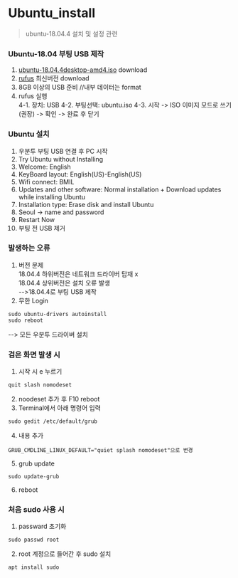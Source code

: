 # Ubuntu_install
> ubuntu-18.04.4 설치 및 설정 관련

### Ubuntu-18.04 부팅 USB 제작
1. [ubuntu-18.04.4desktop-amd4.iso](http://old-releases.ubuntu.com/releases/18.04.4/) download
2. [rufus](https://rufus.ie/en/) 최신버전 download
3. 8GB 이상의 USB 준비 //내부 데이터는 format
4. rufus 실행 </br>
   4-1. 장치: USB
   4-2. 부팅선택: ubuntu.iso
   4-3. 시작 -> ISO 이미지 모드로 쓰기 (권장) -> 확인 -> 완료 후 닫기

### Ubuntu 설치
1. 우분투 부팅 USB 연결 후 PC 시작
2. Try Ubuntu without Installing
3. Welcome: English
4. KeyBoard layout: English(US)-English(US)
5. Wifi connect: BMIL
6. Updates and other software: Normal installation + Download updates while installing Ubuntu
7. Installation type: Erase disk and install Ubuntu
8. Seoul -> name and password
9. Restart Now
10. 부팅 전 USB 제거

### 발생하는 오류
1. 버전 문제 </br>
18.04.4 하위버전은 네트워크 드라이버 탑재 x </br>
18.04.4 상위버전은 설치 오류 발생 </br>
-->18.04.4로 부팅 USB 제작
2. 무한 Login </br>
```
sudo ubuntu-drivers autoinstall
sudo reboot
```
   --> 모든 우분투 드라이버 설치

### 검은 화면 발생 시
1. 시작 시 e 누르기 </br>
```
quit slash nomodeset
```
2. noodeset 추가 후 F10 reboot </br>
3. Terminal에서 아래 명령어 입력 </br>
```
sudo gedit /etc/default/grub
```
4. 내용 추가 </br>
```
GRUB_CMDLINE_LINUX_DEFAULT="quiet splash nomodeset"으로 변경
```
5. grub update </br>
```
sudo update-grub
```
6. reboot

### 처음 sudo 사용 시
1. passward 초기화 </br>
```
sudo passwd root
```
2. root 계정으로 들어간 후 sudo 설치 </br>
```
apt install sudo
```
